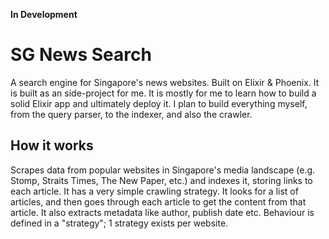 **In Development**

# SG News Search
A search engine for Singapore's news websites. Built on Elixir & Phoenix. It is built as an side-project for me. It is mostly for me to learn how to build a solid Elixir app and ultimately deploy it. I plan to build everything myself, from the query parser, to the indexer, and also the crawler.

## How it works
Scrapes data from popular websites in Singapore's media landscape (e.g. Stomp, Straits Times, The New Paper, etc.) and indexes it, storing links to each article. It has a very simple crawling strategy. It looks for a list of articles, and then goes through each article to get the content from that article. It also extracts metadata like author, publish date etc. Behaviour is defined in a "strategy"; 1 strategy exists per website.
